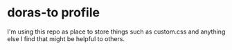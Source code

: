 # doras-to profile

I'm using this repo as place to store things such as custom.css and anything else I find that might be helpful to others.
